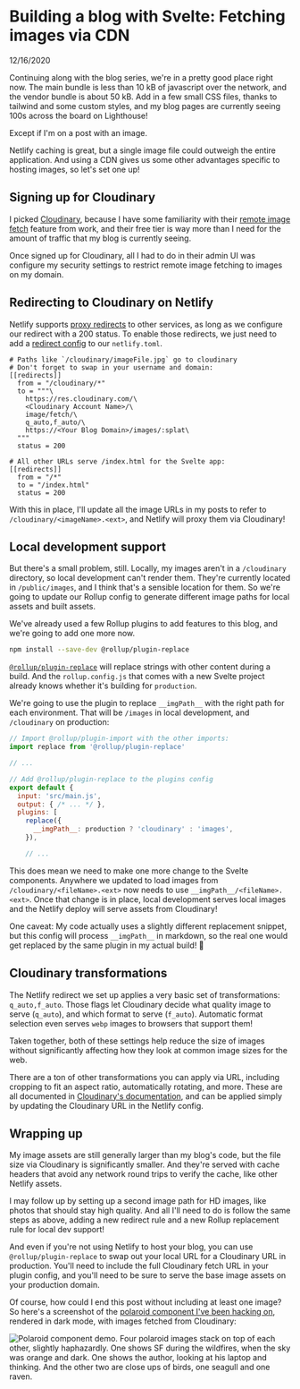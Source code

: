 # Building a blog with Svelte: Fetching images via CDN

12/16/2020

Continuing along with the blog series, we're in a pretty good place right now. The main bundle is less than 10 kB of javascript over the network, and the vendor bundle is about 50 kB. Add in a few small CSS files, thanks to tailwind and some custom styles, and my blog pages are currently seeing 100s across the board on Lighthouse!

Except if I'm on a post with an image.

Netlify caching is great, but a single image file could outweigh the entire application. And using a CDN gives us some other advantages specific to hosting images, so let's set one up!

## Signing up for Cloudinary

I picked [Cloudinary](https://cloudinary.com/), because I have some familiarity with their [remote image fetch](https://cloudinary.com/documentation/fetch_remote_images#remote_image_fetch_url) feature from work, and their free tier is way more than I need for the amount of traffic that my blog is currently seeing.

Once signed up for Cloudinary, all I had to do in their admin UI was configure my security settings to restrict remote image fetching to images on my domain.

## Redirecting to Cloudinary on Netlify

Netlify supports [proxy redirects](https://docs.netlify.com/routing/redirects/rewrites-proxies/#proxy-to-another-service) to other services, as long as we configure our redirect with a 200 status. To enable those redirects, we just need to add a [redirect config](https://docs.netlify.com/configure-builds/file-based-configuration/#redirects) to our `netlify.toml`.

```
# Paths like `/cloudinary/imageFile.jpg` go to cloudinary
# Don't forget to swap in your username and domain:
[[redirects]]
  from = "/cloudinary/*"
  to = """\
    https://res.cloudinary.com/\
    <Cloudinary Account Name>/\
    image/fetch/\
    q_auto,f_auto/\
    https://<Your Blog Domain>/images/:splat\
  """
  status = 200

# All other URLs serve /index.html for the Svelte app:
[[redirects]]
  from = "/*"
  to = "/index.html"
  status = 200
```

With this in place, I'll update all the image URLs in my posts to refer to `/cloudinary/<imageName>.<ext>`, and Netlify will proxy them via Cloudinary!

## Local development support

But there's a small problem, still. Locally, my images aren't in a `/cloudinary` directory, so local development can't render them. They're currently located in `/public/images`, and I think that's a sensible location for them. So we're going to update our Rollup config to generate different image paths for local assets and built assets.

We've already used a few Rollup plugins to add features to this blog, and we're going to add one more now.

```bash
npm install --save-dev @rollup/plugin-replace
```

[`@rollup/plugin-replace`](https://github.com/rollup/plugins/tree/master/packages/replace) will replace strings with other content during a build. And the `rollup.config.js` that comes with a new Svelte project already knows whether it's building for `production`.

We're going to use the plugin to replace `__imgPath__` with the right path for each environment. That will be `/images` in local development, and `/cloudinary` on production:

```javascript
// Import @rollup/plugin-import with the other imports:
import replace from '@rollup/plugin-replace'

// ...

// Add @rollup/plugin-replace to the plugins config
export default {
  input: 'src/main.js',
  output: { /* ... */ },
  plugins: [
    replace({
      __imgPath__: production ? 'cloudinary' : 'images',
    }),

    // ...
```

This does mean we need to make one more change to the Svelte components. Anywhere we updated to load images from `/cloudinary/<fileName>.<ext>` now needs to use `__imgPath__/<fileName>.<ext>`. Once that change is in place, local development serves local images and the Netlify deploy will serve assets from Cloudinary!

One caveat: My code actually uses a slightly different replacement snippet, but this config will process `__imgPath__` in markdown, so the real one would get replaced by the same plugin in my actual build! 🤣

## Cloudinary transformations

The Netlify redirect we set up applies a very basic set of transformations: `q_auto,f_auto`. Those flags let Cloudinary decide what quality image to serve (`q_auto`), and which format to serve (`f_auto`). Automatic format selection even serves `webp` images to browsers that support them!

Taken together, both of these settings help reduce the size of images without significantly affecting how they look at common image sizes for the web.

There are a ton of other transformations you can apply via URL, including cropping to fit an aspect ratio, automatically rotating, and more. These are all documented in [Cloudinary's documentation](https://cloudinary.com/documentation/transformation_reference), and can be applied simply by updating the Cloudinary URL in the Netlify config.

## Wrapping up

My image assets are still generally larger than my blog's code, but the file size via Cloudinary is significantly smaller. And they're served with cache headers that avoid any network round trips to verify the cache, like other Netlify assets.

I may follow up by setting up a second image path for HD images, like photos that should stay high quality. And all I'll need to do is follow the same steps as above, adding a new redirect rule and a new Rollup replacement rule for local dev support!

And even if you're not using Netlify to host your blog, you can use `@rollup/plugin-replace` to swap out your local URL for a Cloudinary URL in production. You'll need to include the full Cloudinary fetch URL in your plugin config, and you'll need to be sure to serve the base image assets on your production domain.

Of course, how could I end this post without including at least one image? So here's a screenshot of the [polaroid component I've been hacking on](https://www.chrsjxn.io/components/polaroid), rendered in dark mode, with images fetched from Cloudinary:

![Polaroid component demo. Four polaroid images stack on top of each other, slightly haphazardly. One shows SF during the wildfires, when the sky was orange and dark. One shows the author, looking at his laptop and thinking. And the other two are close ups of birds, one seagull and one raven.](/__img_path__/PolaroidComponentDemo.png)

